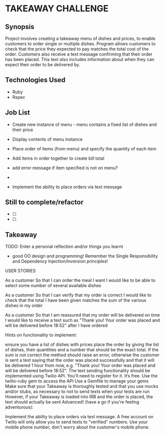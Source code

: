 TAKEAWAY CHALLENGE
=======================

## Synopsis

Project involves creating a takeaway menu of dishes and prices, to enable customers to order single or multiple dishes. Program allows customers to check that the price they expected to pay matches the total cost of the order. Customers also receive a text message confirming that their order has been placed. This text also includes information about when they can expect their order to be delivered by.



## Technologies Used

- Ruby
- Rspec

## Job List

- Create new instance of menu - menu contains a fixed list of dishes and their price
- Display contents of menu instance

- Place order of items (from menu) and specify the quantity of each item
- Add items in order together to create bill total
- add error message if item specified is not on menu?

- 
- Implement the ability to place orders via text message


## Still to complete/refactor

- [ ] 
- [ ]

## Takeaway

TODO: Enter a personal reflection and/or things you learnt

- good OO design and programming! Remember the Single Responsibility and Dependency Injection/Inversion principles!


USER STORIES

As a customer
So that I can order the meal I want
I would like to be able to select some number of several available dishes

As a customer
So that I can verify that my order is correct
I would like to check that the total I have been given matches the sum of the various dishes in my order

As a customer
So that I am reassured that my order will be delivered on time
I would like to receive a text such as "Thank you! Your order was placed and will be delivered before 18:52" after I have ordered


Hints on functionality to implement:

ensure you have a list of dishes with prices
place the order by giving the list of dishes, their quantities and a number that should be the exact total. If the sum is not correct the method should raise an error, otherwise the customer is sent a text saying that the order was placed successfully and that it will be delivered 1 hour from now, e.g. "Thank you! Your order was placed and will be delivered before 18:52".
The text sending functionality should be implemented using Twilio API. You'll need to register for it. It’s free.
Use the twilio-ruby gem to access the API
Use a Gemfile to manage your gems
Make sure that your Takeaway is thoroughly tested and that you use mocks and/or stubs, as necessary to not to send texts when your tests are run
However, if your Takeaway is loaded into IRB and the order is placed, the text should actually be sent
Advanced! (have a go if you're feeling adventurous):

Implement the ability to place orders via text message.
A free account on Twilio will only allow you to send texts to "verified" numbers. Use your mobile phone number, don't worry about the customer's mobile phone.